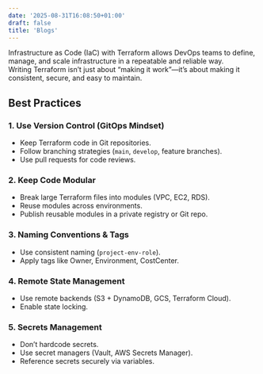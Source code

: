 ```yaml
---
date: '2025-08-31T16:08:50+01:00'
draft: false
title: 'Blogs'
---
```


Infrastructure as Code (IaC) with Terraform allows DevOps teams to define, manage, and scale infrastructure in a repeatable and reliable way.  
Writing Terraform isn’t just about “making it work”—it’s about making it consistent, secure, and easy to maintain.

## Best Practices

### 1. Use Version Control (GitOps Mindset)
- Keep Terraform code in Git repositories.
- Follow branching strategies (`main`, `develop`, feature branches).
- Use pull requests for code reviews.

### 2. Keep Code Modular
- Break large Terraform files into modules (VPC, EC2, RDS).
- Reuse modules across environments.
- Publish reusable modules in a private registry or Git repo.

### 3. Naming Conventions & Tags
- Use consistent naming (`project-env-role`).
- Apply tags like Owner, Environment, CostCenter.

### 4. Remote State Management
- Use remote backends (S3 + DynamoDB, GCS, Terraform Cloud).
- Enable state locking.

### 5. Secrets Management
- Don’t hardcode secrets.
- Use secret managers (Vault, AWS Secrets Manager).
- Reference secrets securely via variables.